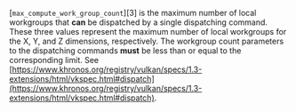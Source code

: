 [`max_compute_work_group_count`][3] is
the maximum number of local workgroups that  **can**  be dispatched by a
single dispatching command.
These three values represent the maximum number of local workgroups for
the X, Y, and Z dimensions, respectively.
The workgroup count parameters to the dispatching commands  **must**  be less
than or equal to the corresponding limit.
See [https://www.khronos.org/registry/vulkan/specs/1.3-extensions/html/vkspec.html#dispatch](https://www.khronos.org/registry/vulkan/specs/1.3-extensions/html/vkspec.html#dispatch).